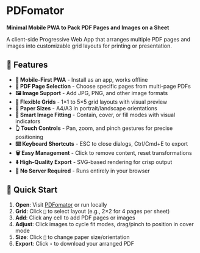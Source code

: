 # PDFomator

**Minimal Mobile PWA to Pack PDF Pages and Images on a Sheet**

A client-side Progressive Web App that arranges multiple PDF pages and images into customizable grid layouts for printing or presentation.

## 🚀 Features

- **📱 Mobile-First PWA** - Install as an app, works offline
- **📄 PDF Page Selection** - Choose specific pages from multi-page PDFs
- **🖼️ Image Support** - Add JPG, PNG, and other image formats
- **📐 Flexible Grids** - 1×1 to 5×5 grid layouts with visual preview
- **📏 Paper Sizes** - A4/A3 in portrait/landscape orientations
- **🎯 Smart Image Fitting** - Contain, cover, or fill modes with visual indicators
- **👆 Touch Controls** - Pan, zoom, and pinch gestures for precise positioning
- **⌨️ Keyboard Shortcuts** - ESC to close dialogs, Ctrl/Cmd+E to export
- **🗑️ Easy Management** - Click to remove content, reset transformations
- **⬇️ High-Quality Export** - SVG-based rendering for crisp output
- **🚫 No Server Required** - Runs entirely in your browser

## 📱 Quick Start

1. **Open**: Visit [PDFomator](https://frenchfaso.github.io/PDFomator/) or run locally
2. **Grid**: Click `🔲` to select layout (e.g., 2×2 for 4 pages per sheet)
3. **Add**: Click any cell to add PDF pages or images
4. **Adjust**: Click images to cycle fit modes, drag/pinch to position in cover mode
5. **Size**: Click `📄` to change paper size/orientation
6. **Export**: Click `⬇️` to download your arranged PDF

